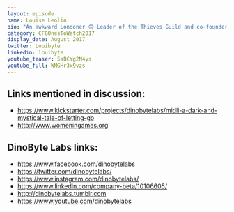```yaml
---
layout: episode
name: Louise Leolin
bio: "An awkward Londoner 🙃 Leader of the Thieves Guild and co-founder of @Dinobytelabs 🍩+🎮=💚 #gamedev. Kickstart project https://www.kickstarter.com/projects/dinobytelabs/midli-a-dark-and-mystical-tale-of-letting-go"
category: CFGOnesToWatch2017
display_date: August 2017
twitter: Louibyte
linkedin: louibyte
youtube_teaser: 5aBCYg2N4ys
youtube_full: WMGHr3x9vzs
---
```


<h2>Links mentioned in discussion:</h2>
<ul>
    <li><a target="_blank" href="https://www.kickstarter.com/projects/dinobytelabs/midli-a-dark-and-mystical-tale-of-letting-go">https://www.kickstarter.com/projects/dinobytelabs/midli-a-dark-and-mystical-tale-of-letting-go</a></li>
    <li><a target="_blank" href="http://www.womeningames.org">http://www.womeningames.org</a></li>
</ul>

<h2>DinoByte Labs links:</h2>
<ul>
    <li><a target="_blank" href="https://www.facebook.com/dinobytelabs">https://www.facebook.com/dinobytelabs</a></li>
    <li><a target="_blank" href="https://twitter.com/dinobytelabs/">https://twitter.com/dinobytelabs/</a></li>
    <li><a target="_blank" href="https://www.instagram.com/dinobytelabs/">https://www.instagram.com/dinobytelabs/</a></li>
    <li><a target="_blank" href="https://www.linkedin.com/company-beta/10106605/">https://www.linkedin.com/company-beta/10106605/</a></li>
    <li><a target="_blank" href="http://dinobytelabs.tumblr.com">http://dinobytelabs.tumblr.com</a></li>
    <li><a target="_blank" href="https://www.youtube.com/dinobytelabs">https://www.youtube.com/dinobytelabs</a></li>
</ul>
